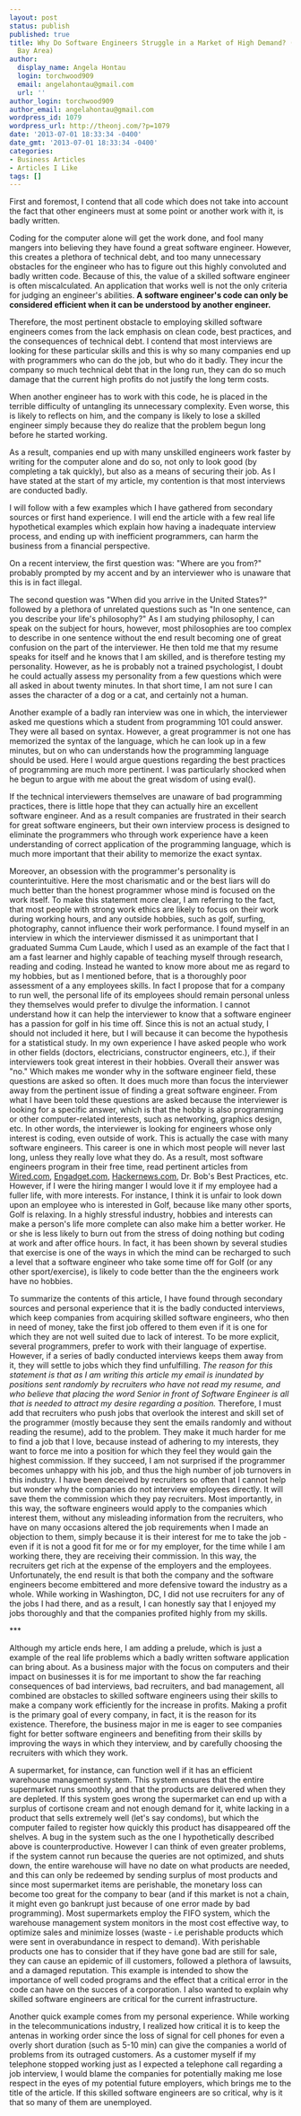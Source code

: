 ```yaml
---
layout: post
status: publish
published: true
title: Why Do Software Engineers Struggle in a Market of High Demand? (Focus on the
  Bay Area)
author:
  display_name: Angela Hontau
  login: torchwood909
  email: angelahontau@gmail.com
  url: ''
author_login: torchwood909
author_email: angelahontau@gmail.com
wordpress_id: 1079
wordpress_url: http://theonj.com/?p=1079
date: '2013-07-01 18:33:34 -0400'
date_gmt: '2013-07-01 18:33:34 -0400'
categories:
- Business Articles
- Articles I Like
tags: []
---
```

<p>First and foremost, I contend that all code which does not take into account the fact that other engineers must at some point or another work with it, is badly written. </p>
<p>Coding for the computer alone will get the work done, and fool many mangers into believing they have found a great software engineer. However, this creates a plethora of technical debt, and too many unnecessary obstacles for the engineer who has to figure out this highly convoluted and badly written code. Because of this, the value of a skilled software engineer is often miscalculated. An application that works well is not the only criteria for judging an engineer's abilities. <strong>A software engineer's code can only be considered efficient when it can be understood by another engineer.</strong></p>
<p>Therefore, the most pertinent obstacle to employing skilled software engineers comes from the lack emphasis on clean code, best practices, and the consequences of technical debt. I contend that most interviews are looking for these particular skills and this is why so many companies end up with programmers who can do the job, but who do it badly. They incur the company so much technical debt that in the long run, they can do so much damage that the current high profits do not justify the long term costs.</p>
<p>When another engineer has to work with this code, he is placed in the terrible difficulty of untangling its unnecessary complexity. Even worse, this is likely to reflects on him, and the company is likely to lose a skilled engineer simply because they do realize that the problem begun long before he started working. </p>
<p>As a result, companies end up with many unskilled engineers work faster by writing for the computer alone and do so, not only to look good (by completing a tak quickly), but also as a means of securing their job. As I have stated at the start of my article, my contention is that most interviews are conducted badly. </p>
<p>I will follow with a few examples which I have gathered from secondary sources or first hand experience. I will end the article with a few real life hypothetical examples which explain how having a inadequate interview process, and ending up with inefficient programmers, can harm the business from a financial perspective. </p>
<p>On a recent interview, the first question was: "Where are you from?" probably prompted by my accent and by an interviewer who is unaware that this is in fact illegal. </p>
<p>The second question was "When did you arrive in the United States?" followed by a plethora of unrelated questions such as "In one sentence, can you describe your life's philosophy?" As I am studying philosophy, I can speak on the subject for hours, however, most philosophies are too complex to describe in one sentence without the end result becoming one of great confusion on the part of the interviewer. He then told me that my resume speaks for itself and he knows that I am skilled, and is therefore testing my personality. However, as he is probably not a trained psychologist, I doubt he could actually assess my personality from a few questions which were all asked in about twenty minutes. In that short time, I am not sure I can asses the character of a dog or a cat, and certainly not a human. </p>
<p>Another example of a badly ran interview was one in which, the interviewer asked me questions which a student from programming 101 could answer. They were all based on syntax. However, a great programmer is not one has memorized the syntax of the language, which he can look up in a few minutes, but on who can understands how the programming language should be used. Here I would argue questions regarding the best practices of programming are much more pertinent. I was particularly shocked when he begun to argue with me about the great wisdom of using eval(). </p>
<p>If the technical interviewers themselves are unaware of bad programming practices, there is little hope that they can actually hire an excellent software engineer. And as a result companies are frustrated in their search for great software engineers, but their own interview process is designed to eliminate the programmers who through work experience have a keen understanding of correct application of the programming language, which is much more important that their ability to memorize the exact syntax.</p>
<p>Moreover, an obsession with the programmer's personality is counterintuitive. Here the most charismatic and or the best liars will do much better than the honest programmer whose mind is focused on the work itself. To make this statement more clear, I am referring to the fact, that most people with strong work ethics are likely to focus on their work during working hours, and any outside hobbies, such as golf, surfing, photography, cannot influence their work performance. I found myself in an interview in which the interviewer dismissed it as unimportant that I graduated Summa Cum Laude, which I used as an example of the fact that I am a fast learner and highly capable of teaching myself through research, reading and coding. Instead he wanted to know more about me as regard to my hobbies, but as I mentioned before, that is a thoroughly poor assessment of a any employees skills. In fact I propose that for a company to run well, the personal life of its employees should remain personal unless they themselves would prefer to divulge the information. I cannot understand how it can help the interviewer to know that a software engineer has a passion for golf in his time off. Since this is not an actual study, I should not included it here, but I will because it can become the hypothesis for a statistical study. In my own experience I have asked people who work in other fields (doctors, electricians, constructor engineers, etc.), if their interviewers took great interest in their hobbies. Overall their answer was "no." Which makes me wonder why in the software engineer field, these questions are asked so often. It does much more than focus the interviewer away from the pertinent issue of finding a great software engineer. From what I have been told these questions are asked because the interviewer is looking for a specific answer, which is that the hobby is also programming or other computer-related interests, such as networking, graphics design, etc. In other words, the interviewer is looking for engineers whose only interest is coding, even outside of work. This is actually the case with many software engineers. This career is one in which most people will never last long, unless they really love what they do. As a result, most software engineers program in their free time, read pertinent articles from <a href="http://www.wired.com/" target = "blank">Wired.com</a>, <a href="http://www.engadget.com/" target = "blank">Engadget.com</a>, <a href="http://thehackernews.com/" target = "blank">Hackernews.com</a>, Dr. Bob's Best Practices, etc. However, if I were the hiring manger I would love it if my employee had a fuller life, with more interests. For instance, I think it is unfair to look down upon an employee who is interested in Golf, because like many other sports, Golf is relaxing. In a highly stressful industry, hobbies and interests can make a person's life more complete can also make him a better worker. He or she is less likely to burn out from the stress of doing nothing but coding at work and after office hours. In fact, it has been shown by several studies that exercise is one of the ways in which the mind can be recharged to such a level that a software engineer who take some time off for Golf (or any other sport/exercise), is likely to code better than the the engineers work have no hobbies.</p>
<p>To summarize the contents of this article, I have found through secondary sources and personal experience that it is the badly conducted interviews, which keep companies from acquiring skilled software engineers, who then in need of money, take the first job offered to them even if it is one for which they are not well suited due to lack of interest. To be more explicit, several programmers, prefer to work with their language of expertise. However, if a series of badly conducted interviews keeps them away from it, they will settle to jobs which they find unfulfilling. <em>The reason for this statement is that as I am writing this article my email is inundated by positions sent randomly by recruiters who have not read my resume, and who believe that placing the word Senior in front of Software Engineer is all that is needed to attract my desire regarding a position. </em> Therefore, I must add that recruiters who push jobs that overlook the interest and skill set of the programmer (mostly because they sent the emails randomly and without reading the resume), add to the problem. They make it much harder for me to find a job that I love, because instead of adhering to my interests, they want to force me into a position for which they feel they would gain the highest commission. If they succeed, I am not surprised if the programmer becomes unhappy with his job, and thus the high number of job turnovers in this industry. I have been deceived by recruiters so often that I cannot help but wonder why the companies do not interview employees directly. It will save them the commission which they pay recruiters. Most importantly, in this way, the software engineers would apply to the companies which interest them, without any misleading information from the recruiters, who have on many occasions altered the job requirements when I made an objection to them, simply because it is their interest for me to take the job - even if it is not a good fit for me or for my employer, for the time while I am working there, they are receiving their commission. In this way, the recruiters get rich at the expense of the employers and the employees. Unfortunately, the end result is that both the company and the software engineers become embittered and more defensive toward the industry as a whole. While working in Washington, DC, I did not use recruiters for any of the jobs I had there, and as a result, I can honestly say that I enjoyed my jobs thoroughly and that the companies profited highly from my skills.  </p>
<p>***</p>
<p>Although my article ends here, I am adding a prelude, which is just a example of the real life problems which a badly written software application can bring about. As a business major with the focus on computers and their impact on businesses it is for me important to show the far reaching consequences of bad interviews, bad recruiters, and bad management, all combined are obstacles to skilled software engineers using their skills to make a company work efficiently for the increase in profits. Making a profit is the primary goal of every company, in fact, it is the reason for its existence. Therefore, the business major in me is eager to see companies fight for better software engineers and benefiting from their skills by improving the ways in which they interview, and by carefully choosing the recruiters with which they work.</p>
<p>A supermarket, for instance, can function well if it has an efficient warehouse management system. This system ensures that the entire supermarket runs smoothly, and that the products are delivered when they are depleted. If this system goes wrong the supermarket can end up with a surplus of cortisone cream and not enough demand for it, white lacking in a product that sells extremely well (let's say condoms), but which the computer failed to register how quickly this product has disappeared off the shelves. A bug in the system such as the one I hypothetically described above is counterproductive. However I can think of even greater problems, if the system cannot run because the queries are not optimized, and shuts down, the entire warehouse will have no date on what products are needed, and this can only be redeemed by sending surplus of most products and since most supermarket items are perishable, the monetary loss can become too great for the company to bear (and if this market is not a chain, it might even go bankrupt just because of one error made by bad programming). Most supermarkets employ the FIFO system, which the warehouse  management system monitors in the most cost effective way, to optimize sales and minimize losses (waste - i.e perishable products which were sent in overabundance in respect to demand). With perishable products one has to consider that if they have gone bad are still for sale, they can cause an epidemic of ill customers, followed a plethora of lawsuits, and a damaged reputation. This example is intended to show the importance of well coded programs and the effect that a critical error in the code can have on the succes of a corporation. I also wanted to explain why skilled software engineers are critical for the current infrastructure. </p>
<p>Another quick example comes from my personal experience. While working in the telecommunications industry, I realized how critical it is to keep the antenas in working order since the loss of signal for cell phones for even a overly short duration (such as 5-10 min) can give the companies a world of problems from its outraged customers. As a customer myself if my telephone stopped working just as I expected a telephone call regarding a job interview, I would blame the companies for potentially making me lose respect in the eyes of my potential future employers, which brings me to the title of the article. If this skilled software engineers are so critical, why is it that so many of them are unemployed.</p>
